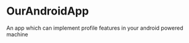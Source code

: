 OurAndroidApp
=============

An app which can implement profile features in your android powered machine
